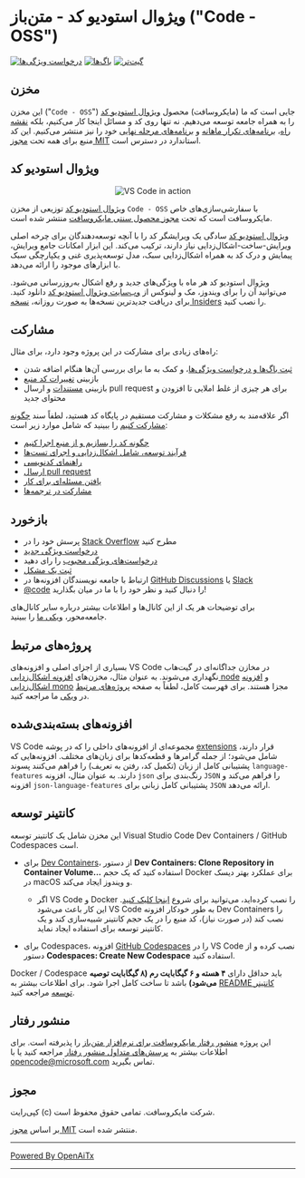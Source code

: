 # ویژوال استودیو کد - متن‌باز ("Code - OSS")

[![درخواست ویژگی‌ها](https://img.shields.io/github/issues/microsoft/vscode/feature-request.svg)](https://github.com/microsoft/vscode/issues?q=is%3Aopen+is%3Aissue+label%3Afeature-request+sort%3Areactions-%2B1-desc)
[![باگ‌ها](https://img.shields.io/github/issues/microsoft/vscode/bug.svg)](https://github.com/microsoft/vscode/issues?utf8=✓&q=is%3Aissue+is%3Aopen+label%3Abug)
[![گیت‌تر](https://img.shields.io/badge/chat-on%20gitter-yellow.svg)](https://gitter.im/Microsoft/vscode)

## مخزن

این مخزن ("`Code - OSS`") جایی است که ما (مایکروسافت) محصول [ویژوال استودیو کد](https://code.visualstudio.com) را به همراه جامعه توسعه می‌دهیم. نه تنها روی کد و مسائل اینجا کار می‌کنیم، بلکه [نقشه راه](https://github.com/microsoft/vscode/wiki/Roadmap)، [برنامه‌های تکرار ماهانه](https://github.com/microsoft/vscode/wiki/Iteration-Plans) و [برنامه‌های مرحله نهایی](https://github.com/microsoft/vscode/wiki/Running-the-Endgame) خود را نیز منتشر می‌کنیم. این کد منبع برای همه تحت [مجوز MIT](https://github.com/microsoft/vscode/blob/main/LICENSE.txt) استاندارد در دسترس است.

## ویژوال استودیو کد

<p align="center">
  <img alt="VS Code in action" src="https://user-images.githubusercontent.com/35271042/118224532-3842c400-b438-11eb-923d-a5f66fa6785a.png">
</p>

[ویژوال استودیو کد](https://code.visualstudio.com) توزیعی از مخزن `Code - OSS` با سفارشی‌سازی‌های خاص مایکروسافت است که تحت [مجوز محصول سنتی مایکروسافت](https://code.visualstudio.com/License/) منتشر شده است.

[ویژوال استودیو کد](https://code.visualstudio.com) سادگی یک ویرایشگر کد را با آنچه توسعه‌دهندگان برای چرخه اصلی ویرایش-ساخت-اشکال‌زدایی نیاز دارند، ترکیب می‌کند. این ابزار امکانات جامع ویرایش، پیمایش و درک کد به همراه اشکال‌زدایی سبک، مدل توسعه‌پذیری غنی و یکپارچگی سبک با ابزارهای موجود را ارائه می‌دهد.

ویژوال استودیو کد هر ماه با ویژگی‌های جدید و رفع اشکال به‌روزرسانی می‌شود. می‌توانید آن را برای ویندوز، مک و لینوکس از [وب‌سایت ویژوال استودیو کد](https://code.visualstudio.com/Download) دانلود کنید. برای دریافت جدیدترین نسخه‌ها به صورت روزانه، [نسخه Insiders](https://code.visualstudio.com/insiders) را نصب کنید.

## مشارکت

راه‌های زیادی برای مشارکت در این پروژه وجود دارد، برای مثال:

* [ثبت باگ‌ها و درخواست ویژگی‌ها](https://github.com/microsoft/vscode/issues)، و کمک به ما برای بررسی آن‌ها هنگام اضافه شدن
* بازبینی [تغییرات کد منبع](https://github.com/microsoft/vscode/pulls)
* بازبینی [مستندات](https://github.com/microsoft/vscode-docs) و ارسال pull request برای هر چیزی از غلط‌ املایی تا افزودن و محتوای جدید

اگر علاقه‌مند به رفع مشکلات و مشارکت مستقیم در پایگاه کد هستید،
لطفاً سند [چگونه مشارکت کنیم](https://github.com/microsoft/vscode/wiki/How-to-Contribute) را ببینید که شامل موارد زیر است:

* [چگونه کد را بسازیم و از منبع اجرا کنیم](https://github.com/microsoft/vscode/wiki/How-to-Contribute)
* [فرآیند توسعه، شامل اشکال‌زدایی و اجرای تست‌ها](https://github.com/microsoft/vscode/wiki/How-to-Contribute#debugging)
* [راهنمای کدنویسی](https://github.com/microsoft/vscode/wiki/Coding-Guidelines)
* [ارسال pull request](https://github.com/microsoft/vscode/wiki/How-to-Contribute#pull-requests)
* [یافتن مسئله‌ای برای کار](https://github.com/microsoft/vscode/wiki/How-to-Contribute#where-to-contribute)
* [مشارکت در ترجمه‌ها](https://aka.ms/vscodeloc)

## بازخورد

* پرسش خود را در [Stack Overflow](https://stackoverflow.com/questions/tagged/vscode) مطرح کنید
* [درخواست ویژگی جدید](CONTRIBUTING.md)
* [درخواست‌های ویژگی محبوب](https://github.com/microsoft/vscode/issues?q=is%3Aopen+is%3Aissue+label%3Afeature-request+sort%3Areactions-%2B1-desc) را رای دهید
* [ثبت یک مشکل](https://github.com/microsoft/vscode/issues)
* ارتباط با جامعه نویسندگان افزونه‌ها در [GitHub Discussions](https://github.com/microsoft/vscode-discussions/discussions) یا [Slack](https://aka.ms/vscode-dev-community)
* [@code](https://twitter.com/code) را دنبال کنید و نظر خود را با ما در میان بگذارید!

برای توضیحات هر یک از این کانال‌ها و اطلاعات بیشتر درباره سایر کانال‌های جامعه‌محور، [ویکی ما](https://github.com/microsoft/vscode/wiki/Feedback-Channels) را ببینید.

## پروژه‌های مرتبط

بسیاری از اجزای اصلی و افزونه‌های VS Code در مخازن جداگانه‌ای در گیت‌هاب نگهداری می‌شوند. به عنوان مثال، مخزن‌های [افزونه اشکال‌زدایی node](https://github.com/microsoft/vscode-node-debug) و [افزونه اشکال‌زدایی mono](https://github.com/microsoft/vscode-mono-debug) مجزا هستند. برای فهرست کامل، لطفاً به صفحه [پروژه‌های مرتبط](https://github.com/microsoft/vscode/wiki/Related-Projects) در [ویکی](https://github.com/microsoft/vscode/wiki) ما مراجعه کنید.

## افزونه‌های بسته‌بندی‌شده

VS Code مجموعه‌ای از افزونه‌های داخلی را که در پوشه [extensions](extensions) قرار دارند، شامل می‌شود؛ از جمله گرامرها و قطعه‌کدها برای زبان‌های مختلف. افزونه‌هایی که پشتیبانی کامل از زبان (تکمیل کد، رفتن به تعریف) را فراهم می‌کنند پسوند `language-features` دارند. به عنوان مثال، افزونه `json` رنگ‌بندی برای `JSON` را فراهم می‌کند و افزونه `json-language-features` پشتیبانی کامل زبانی برای `JSON` ارائه می‌دهد.

## کانتینر توسعه

این مخزن شامل یک کانتینر توسعه Visual Studio Code Dev Containers / GitHub Codespaces است.

* برای [Dev Containers](https://aka.ms/vscode-remote/download/containers)، از دستور **Dev Containers: Clone Repository in Container Volume...** استفاده کنید که یک حجم Docker برای عملکرد بهتر دیسک در macOS و ویندوز ایجاد می‌کند.
  * اگر VS Code و Docker را نصب کرده‌اید، می‌توانید برای شروع [اینجا کلیک کنید](https://vscode.dev/redirect?url=vscode://ms-vscode-remote.remote-containers/cloneInVolume?url=https://github.com/microsoft/vscode). این کار باعث می‌شود VS Code به طور خودکار افزونه Dev Containers را نصب کند (در صورت نیاز)، کد منبع را در یک حجم کانتینر شبیه‌سازی کند و یک کانتینر توسعه برای استفاده ایجاد نماید.

* برای Codespaces، افزونه [GitHub Codespaces](https://marketplace.visualstudio.com/items?itemName=GitHub.codespaces) را در VS Code نصب کرده و از دستور **Codespaces: Create New Codespace** استفاده کنید.

Docker / Codespace باید حداقل دارای **۴ هسته و ۶ گیگابایت رم (۸ گیگابایت توصیه می‌شود)** باشد تا ساخت کامل اجرا شود. برای اطلاعات بیشتر به [README کانتینر توسعه](.devcontainer/README.md) مراجعه کنید.

## منشور رفتار

این پروژه [منشور رفتار مایکروسافت برای نرم‌افزار متن‌باز](https://opensource.microsoft.com/codeofconduct/) را پذیرفته است. برای اطلاعات بیشتر به [پرسش‌های متداول منشور رفتار](https://opensource.microsoft.com/codeofconduct/faq/) مراجعه کنید یا با [opencode@microsoft.com](mailto:opencode@microsoft.com) تماس بگیرید.

## مجوز

کپی‌رایت (c) شرکت مایکروسافت. تمامی حقوق محفوظ است.

بر اساس [مجوز MIT](LICENSE.txt) منتشر شده است.

---

[Powered By OpenAiTx](https://github.com/OpenAiTx/OpenAiTx)

---